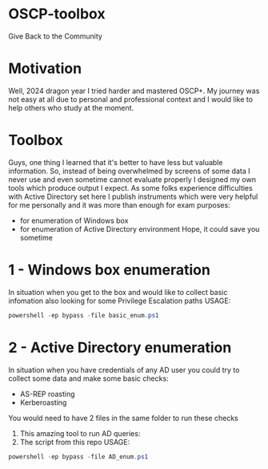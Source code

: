 # OSCP-toolbox
Give Back to the Community

# Motivation
Well, 2024 dragon year I tried harder and mastered OSCP+. My journey was not easy at all due to personal and professional context and I would like to help others who study at the moment.

# Toolbox
Guys, one thing I learned that it's better to have less but valuable information. So, instead of being overwhelmed by screens of some data I never use and even sometime cannot evaluate properly I designed my own tools which produce output I expect. As some folks experience difficulties with Active Directory set here I publish instruments which were very helpful for me personally and it was more than enough for exam purposes:
- for enumeration of Windows box
- for enumeration of Active Directory environment
Hope, it could save you sometime

# 1 - Windows box enumeration
In situation when you get to the box and would like to collect basic infomation also looking for some Privilege Escalation paths
USAGE: 
```powershell
powershell -ep bypass -file basic_enum.ps1
```

# 2  - Active Directory enumeration
In situation when you have credentials of any AD user you could try to collect some data and make some basic checks:
- AS-REP roasting
- Kerberoasting

You would need to have 2 files in the same folder to run these checks
1) This amazing tool to run AD queries:
2) The script from this repo
USAGE:
```powershell
powershell -ep bypass -file AD_enum.ps1
```


